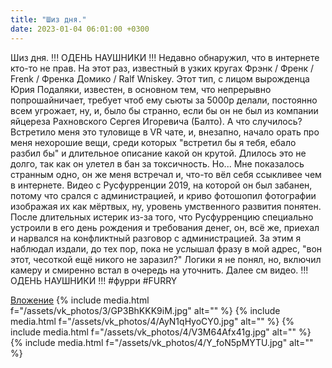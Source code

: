 ```yaml
---
title: "Шиз дня."
date: 2023-01-04 06:01:00 +0300
---
```


Шиз дня.
!!! ОДЕНЬ НАУШНИКИ !!!
Недавно обнаружил, что в интернете кто-то не прав. На этот раз, известный в узких кругах Фрэнк / Френк / Frenk / Френка Домико / Ralf Wniskey.
Этот тип, с лицом вырожденца Юрия Подаляки, известен, в основном тем, что непрерывно попрошайничает, требует чтоб ему сьюты за 5000р делали, постоянно всем угрожает, ну, и, было бы странно, если бы он не был из компании яйцереза Рахновского Сергея Игоревича (Балто).
А что случилось? Встретило меня это туловище в VR чате, и, внезапно, начало орать про меня нехорошие вещи, среди которых "встретил бы я тебя, ебало разбил бы" и длительное описание какой он крутой. Длилось это не долго, так как он улетел в бан за токсичность. Но... Мне показалось странным одно, он же меня встречал и, что-то вёл себя ссыкливее чем в интернете.
Видео с Русфурренции 2019, на которой он был забанен, потому что срался с администрацией, и криво фотошопил фотографии изображая их как мёртвых, ну, уровень умственного развития понятен. После длительных истерик из-за того, что Русфурренцию специально устроили в его день рождения и требования денег, он, всё же, приехал и нарвался на конфликтный разговор с администрацией. За этим я наблюдал издали, до тех пор, пока не услышал фразу в мой адрес, "вон этот, чесоткой ещё никого не заразил?" Логики я не понял, но, включил камеру и смиренно встал в очередь на уточнить. Далее см видео.
!!! ОДЕНЬ НАУШНИКИ !!!
#фурри #FURRY


[Вложение](https://vk.com/video41076938_456239581)
{% include media.html f="/assets/vk_photos/3/GP3BhKKK9iM.jpg" alt="" %}
{% include media.html f="/assets/vk_photos/4/AyN1qHyoCY0.jpg" alt="" %}
{% include media.html f="/assets/vk_photos/4/V3M64Afx41g.jpg" alt="" %}
{% include media.html f="/assets/vk_photos/4/Y_foN5pMYTU.jpg" alt="" %}
